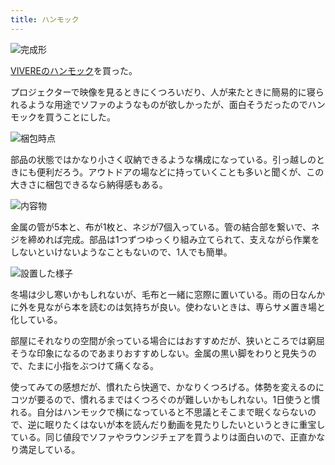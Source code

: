 ```yaml
---
title: ハンモック
---
```


![](/images/2020-10-22-hammock-setup-3.jpg "完成形")

[VIVEREのハンモック](https://www.amazon.co.jp/dp/B076R436RP/?tag=r7kamura07-22)を買った。

プロジェクターで映像を見るときにくつろいだり、人が来たときに簡易的に寝られるような用途でソファのようなものが欲しかったが、面白そうだったのでハンモックを買うことにした。

![](/images/2020-10-22-hammock-setup-1.jpg "梱包時点")

部品の状態ではかなり小さく収納できるような構成になっている。引っ越しのときにも便利だろう。アウトドアの場などに持っていくことも多いと聞くが、この大きさに梱包できるなら納得感もある。

![](/images/2020-10-22-hammock-setup-2.jpg "内容物")

金属の管が5本と、布が1枚と、ネジが7個入っている。管の結合部を繋いで、ネジを締めれば完成。部品は1つずつゆっくり組み立てられて、支えながら作業をしないといけないようなこともないので、1人でも簡単。

![](/images/2020-10-22-hammock-finished.jpg "設置した様子")

冬場は少し寒いかもしれないが、毛布と一緒に窓際に置いている。雨の日なんかに外を見ながら本を読むのは気持ちが良い。使わないときは、専らサメ置き場と化している。

部屋にそれなりの空間が余っている場合にはおすすめだが、狭いところでは窮屈そうな印象になるのであまりおすすめしない。金属の黒い脚をわりと見失うので、たまに小指をぶつけて痛くなる。

使ってみての感想だが、慣れたら快適で、かなりくつろげる。体勢を変えるのにコツが要るので、慣れるまではくつろぐのが難しいかもしれない。1日使うと慣れる。自分はハンモックで横になっていると不思議とそこまで眠くならないので、逆に眠りたくはないが本を読んだり動画を見たりしたいというときに重宝している。同じ値段でソファやラウンジチェアを買うよりは面白いので、正直かなり満足している。
